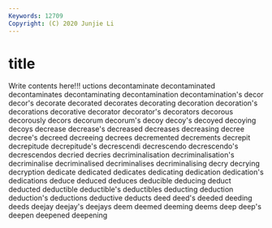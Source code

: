 ```yaml
---
Keywords: 12709
Copyright: (C) 2020 Junjie Li
---
```


# title

Write contents here!!!
uctions
decontaminate 
decontaminated 
decontaminates 
decontaminating 
decontamination 
decontamination's 
decor 
decor's 
decorate 
decorated
decorates 
decorating 
decoration 
decoration's 
decorations 
decorative 
decorator 
decorator's 
decorators 
decorous
decorously 
decors 
decorum 
decorum's 
decoy 
decoy's 
decoyed 
decoying 
decoys 
decrease
decrease's 
decreased 
decreases 
decreasing 
decree 
decree's 
decreed 
decreeing 
decrees 
decremented
decrements 
decrepit 
decrepitude 
decrepitude's 
decrescendi 
decrescendo 
decrescendo's 
decrescendos 
decried 
decries
decriminalisation 
decriminalisation's 
decriminalise 
decriminalised 
decriminalises 
decriminalising 
decry 
decrying 
decryption 
dedicate
dedicated 
dedicates 
dedicating 
dedication 
dedication's 
dedications 
deduce 
deduced 
deduces 
deducible
deducing 
deduct 
deducted 
deductible 
deductible's 
deductibles 
deducting 
deduction 
deduction's 
deductions
deductive 
deducts 
deed 
deed's 
deeded 
deeding 
deeds 
deejay 
deejay's 
deejays
deem 
deemed 
deeming 
deems 
deep 
deep's 
deepen 
deepened 
deepening 
